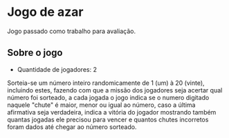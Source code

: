 # Jogo de azar

Jogo passado como trabalho para avaliação.

## Sobre o jogo

  - Quantidade de jogadores: 2

Sorteia-se um número inteiro randomicamente de 1 (um) à 20 (vinte), incluindo estes, fazendo com que a missão dos jogadores seja acertar qual número foi sorteado, a cada jogada o jogo indica se o numero digitado naquele "chute" é maior, menor ou igual ao número, caso a última afirmativa seja verdadeira, indica a vitória do jogador mostrando também quantas jogadas ele precisou para vencer e quantos chutes incorretos foram dados até chegar ao número sorteado.